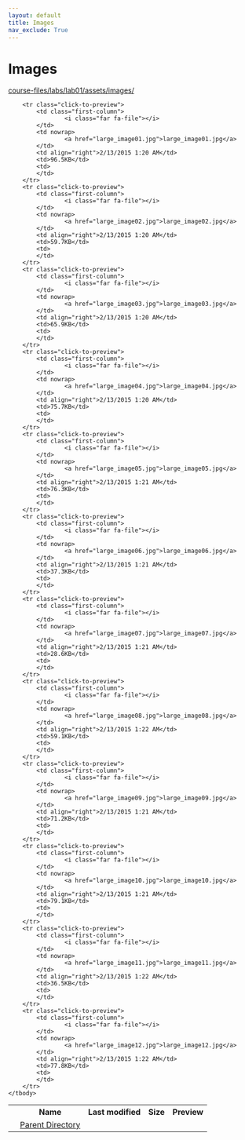 ```yaml
---
layout: default
title: Images
nav_exclude: True
---
```


# Images

[course-files/labs/lab01/assets/images/](.)

<table class="tbl-files">
    <tbody>
        <tr>
            <th valign="top"></th>
            <th>Name</th>
            <th>Last modified</th>
            <th>Size</th>
            <th>Preview</th>
        </tr>
        <tr>
            <td valign="top">
                <i class="fa fa-folder-open"></i>
            </td>
            <td><a href="../">Parent Directory</a></td>
            <td>&nbsp;</td>
            <td>&nbsp;</td>
            <td>&nbsp;</td>
        </tr>

        <tr class="click-to-preview">
            <td class="first-column">
                    <i class="far fa-file"></i>
            </td>
            <td nowrap>
                    <a href="large_image01.jpg">large_image01.jpg</a>
            </td>
            <td align="right">2/13/2015 1:20 AM</td>
            <td>96.5KB</td>
            <td>
            </td>
        </tr>
        <tr class="click-to-preview">
            <td class="first-column">
                    <i class="far fa-file"></i>
            </td>
            <td nowrap>
                    <a href="large_image02.jpg">large_image02.jpg</a>
            </td>
            <td align="right">2/13/2015 1:20 AM</td>
            <td>59.7KB</td>
            <td>
            </td>
        </tr>
        <tr class="click-to-preview">
            <td class="first-column">
                    <i class="far fa-file"></i>
            </td>
            <td nowrap>
                    <a href="large_image03.jpg">large_image03.jpg</a>
            </td>
            <td align="right">2/13/2015 1:20 AM</td>
            <td>65.9KB</td>
            <td>
            </td>
        </tr>
        <tr class="click-to-preview">
            <td class="first-column">
                    <i class="far fa-file"></i>
            </td>
            <td nowrap>
                    <a href="large_image04.jpg">large_image04.jpg</a>
            </td>
            <td align="right">2/13/2015 1:20 AM</td>
            <td>75.7KB</td>
            <td>
            </td>
        </tr>
        <tr class="click-to-preview">
            <td class="first-column">
                    <i class="far fa-file"></i>
            </td>
            <td nowrap>
                    <a href="large_image05.jpg">large_image05.jpg</a>
            </td>
            <td align="right">2/13/2015 1:21 AM</td>
            <td>76.3KB</td>
            <td>
            </td>
        </tr>
        <tr class="click-to-preview">
            <td class="first-column">
                    <i class="far fa-file"></i>
            </td>
            <td nowrap>
                    <a href="large_image06.jpg">large_image06.jpg</a>
            </td>
            <td align="right">2/13/2015 1:21 AM</td>
            <td>37.3KB</td>
            <td>
            </td>
        </tr>
        <tr class="click-to-preview">
            <td class="first-column">
                    <i class="far fa-file"></i>
            </td>
            <td nowrap>
                    <a href="large_image07.jpg">large_image07.jpg</a>
            </td>
            <td align="right">2/13/2015 1:21 AM</td>
            <td>28.6KB</td>
            <td>
            </td>
        </tr>
        <tr class="click-to-preview">
            <td class="first-column">
                    <i class="far fa-file"></i>
            </td>
            <td nowrap>
                    <a href="large_image08.jpg">large_image08.jpg</a>
            </td>
            <td align="right">2/13/2015 1:22 AM</td>
            <td>59.1KB</td>
            <td>
            </td>
        </tr>
        <tr class="click-to-preview">
            <td class="first-column">
                    <i class="far fa-file"></i>
            </td>
            <td nowrap>
                    <a href="large_image09.jpg">large_image09.jpg</a>
            </td>
            <td align="right">2/13/2015 1:21 AM</td>
            <td>71.2KB</td>
            <td>
            </td>
        </tr>
        <tr class="click-to-preview">
            <td class="first-column">
                    <i class="far fa-file"></i>
            </td>
            <td nowrap>
                    <a href="large_image10.jpg">large_image10.jpg</a>
            </td>
            <td align="right">2/13/2015 1:21 AM</td>
            <td>79.1KB</td>
            <td>
            </td>
        </tr>
        <tr class="click-to-preview">
            <td class="first-column">
                    <i class="far fa-file"></i>
            </td>
            <td nowrap>
                    <a href="large_image11.jpg">large_image11.jpg</a>
            </td>
            <td align="right">2/13/2015 1:22 AM</td>
            <td>36.5KB</td>
            <td>
            </td>
        </tr>
        <tr class="click-to-preview">
            <td class="first-column">
                    <i class="far fa-file"></i>
            </td>
            <td nowrap>
                    <a href="large_image12.jpg">large_image12.jpg</a>
            </td>
            <td align="right">2/13/2015 1:22 AM</td>
            <td>77.8KB</td>
            <td>
            </td>
        </tr>
    </tbody>
</table>

